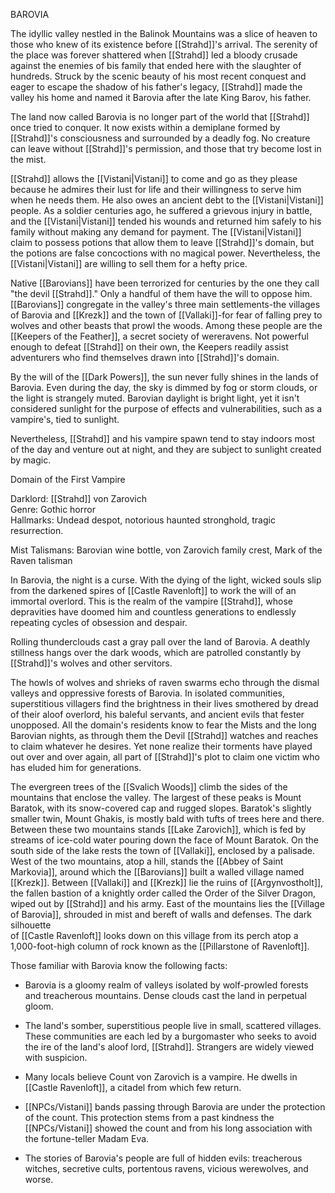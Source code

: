 BAROVIA

The idyllic valley nestled in the Balinok Mountains was a slice of heaven to those who knew of its existence before [[Strahd]]'s arrival. The serenity of the place was forever shattered when [[Strahd]] led a bloody crusade against the enemies of bis family that ended here with the slaughter of hundreds. Struck by the scenic beauty of his most recent conquest and eager to escape the shadow of his father's legacy, [[Strahd]] made the valley his home and named it Barovia after the late King Barov, his father.

The land now called Barovia is no longer part of the world that [[Strahd]] once tried to conquer. It now exists within a demiplane formed by [[Strahd]]'s consciousness and surrounded by a deadly fog. No creature can leave without [[Strahd]]'s permission, and those that try become lost in the mist.

[[Strahd]] allows the [[Vistani|Vistani]] to come and go as they please because he admires their lust for life and their willingness to serve him when he needs them. He also owes an ancient debt to the [[Vistani|Vistani]] people. As a soldier centuries ago, he suffered a grievous injury in battle, and the [[Vistani|Vistani]] tended his wounds and returned him safely to his family without making any demand for payment. The [[Vistani|Vistani]] claim to possess potions that allow them to leave [[Strahd]]'s domain, but the potions are false concoctions with no magical power. Nevertheless, the [[Vistani|Vistani]] are willing to sell them for a hefty price.

Native [[Barovians]] have been terrorized for centuries by the one they call "the devil [[Strahd]]." Only a handful of them have the will to oppose him. [[Barovians]] congregate in the valley's three main settlements-the villages of Barovia and [[Krezk]] and the town of [[Vallaki]]-for fear of falling prey to wolves and other beasts that prowl the woods. Among these people are the [[Keepers of the Feather]], a secret society of wereravens. Not powerful enough to defeat [[Strahd]] on their own, the Keepers readily assist adventurers who find themselves drawn into [[Strahd]]'s domain.

By the will of the [[Dark Powers]], the sun never fully shines in the lands of Barovia. Even during the day, the sky is dimmed by fog or storm clouds, or the light is strangely muted. Barovian daylight is bright light, yet it isn't considered sunlight for the purpose of effects and vulnerabilities, such as a vampire's, tied to sunlight.

Nevertheless, [[Strahd]] and his vampire spawn tend to stay indoors most of the day and venture out at night, and they are subject to sunlight created by magic.

Domain of the First Vampire

Darklord: [[Strahd]] von Zarovich  
Genre: Gothic horror  
Hallmarks: Undead despot, notorious haunted stronghold, tragic resurrection.

Mist Talismans: Barovian wine bottle, von Zarovich family crest, Mark of the Raven talisman

In Barovia, the night is a curse. With the dying of the light, wicked souls slip from the darkened spires of [[Castle Ravenloft]] to work the will of an immortal overlord. This is the realm of the vampire [[Strahd]], whose depravities have doomed him and countless generations to endlessly repeating cycles of obsession and despair.

Rolling thunderclouds cast a gray pall over the land of Barovia. A deathly stillness hangs over the dark woods, which are patrolled constantly by [[Strahd]]'s wolves and other servitors.

The howls of wolves and shrieks of raven swarms echo through the dismal valleys and oppressive forests of Barovia. In isolated communities, superstitious villagers find the brightness in their lives smothered by dread of their aloof overlord, his baleful servants, and ancient evils that fester unopposed. All the domain's residents know to fear the Mists and the long Barovian nights, as through them the Devil [[Strahd]] watches and reaches to claim whatever he desires. Yet none realize their torments have played out over and over again, all part of [[Strahd]]'s plot to claim one victim who has eluded him for generations.

The evergreen trees of the [[Svalich Woods]] climb the sides of the mountains that enclose the valley. The largest of these peaks is Mount Baratok, with its snow-covered cap and rugged slopes. Baratok's slightly smaller twin, Mount Ghakis, is mostly bald with tufts of trees here and there. Between these two mountains stands [[Lake Zarovich]], which is fed by streams of ice-cold water pouring down the face of Mount Baratok. On the south side of the lake rests the town of [[Vallaki]], enclosed by a palisade. West of the two mountains, atop a hill, stands the [[Abbey of Saint Markovia]], around which the [[Barovians]] built a walled village named [[Krezk]]. Between [[Vallaki]] and [[Krezk]] lie the ruins of [[Argynvostholt]], the fallen bastion of a knightly order called the Order of the Silver Dragon, wiped out by [[Strahd]] and his army. East of the mountains lies the [[Village of Barovia]], shrouded in mist and bereft of walls and defenses. The dark silhouette  
of [[Castle Ravenloft]] looks down on this village from its perch atop a 1,000-foot-high column of rock known as the [[Pillarstone of Ravenloft]].

Those familiar with Barovia know the following facts:

-   Barovia is a gloomy realm of valleys isolated by wolf-prowled forests and treacherous mountains. Dense clouds cast the land in perpetual gloom.

-   The land's somber, superstitious people live in small, scattered villages. These communities are each led by a burgomaster who seeks to avoid the ire of the land's aloof lord, [[Strahd]]. Strangers are widely viewed with suspicion.

-   Many locals believe Count von Zarovich is a vampire. He dwells in [[Castle Ravenloft]], a citadel from which few return.

-   [[NPCs/Vistani]] bands passing through Barovia are under the protection of the count. This protection stems from a past kindness the [[NPCs/Vistani]] showed the count and from his long association with the fortune-teller Madam Eva.

-   The stories of Barovia's people are full of hidden evils: treacherous witches, secretive cults, portentous ravens, vicious werewolves, and worse.